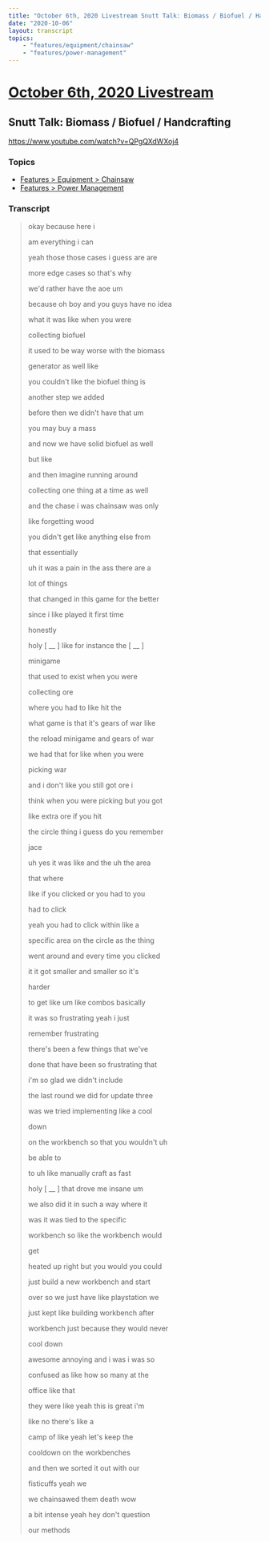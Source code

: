 ```yaml
---
title: "October 6th, 2020 Livestream Snutt Talk: Biomass / Biofuel / Handcrafting"
date: "2020-10-06"
layout: transcript
topics:
    - "features/equipment/chainsaw"
    - "features/power-management"
---
```

# [October 6th, 2020 Livestream](../2020-10-06.md)
## Snutt Talk: Biomass / Biofuel / Handcrafting
https://www.youtube.com/watch?v=QPgQXdWXoj4

### Topics
* [Features > Equipment > Chainsaw](../topics/features/equipment/chainsaw.md)
* [Features > Power Management](../topics/features/power-management.md)

### Transcript

> okay because here i
> 
> am everything i can
> 
> yeah those those cases i guess are are
> 
> more edge cases so that's why
> 
> we'd rather have the aoe um
> 
> because oh boy and you guys have no idea
> 
> what it was like when you were
> 
> collecting biofuel
> 
> it used to be way worse with the biomass
> 
> generator as well like
> 
> you couldn't like the biofuel thing is
> 
> another step we added
> 
> before then we didn't have that um
> 
> you may buy a mass
> 
> and now we have solid biofuel as well
> 
> but like
> 
> and then imagine running around
> 
> collecting one thing at a time as well
> 
> and the chase i was chainsaw was only
> 
> like forgetting wood
> 
> you didn't get like anything else from
> 
> that essentially
> 
> uh it was a pain in the ass there are a
> 
> lot of things
> 
> that changed in this game for the better
> 
> since i like played it first time
> 
> honestly
> 
> holy [ __ ] like for instance the [ __ ]
> 
> minigame
> 
> that used to exist when you were
> 
> collecting ore
> 
> where you had to like hit the
> 
> what game is that it's gears of war like
> 
> the reload minigame and gears of war
> 
> we had that for like when you were
> 
> picking war
> 
> and i don't like you still got ore i
> 
> think when you were picking but you got
> 
> like extra ore if you hit
> 
> the circle thing i guess do you remember
> 
> jace
> 
> uh yes it was like and the uh the area
> 
> that where
> 
> like if you clicked or you had to you
> 
> had to click
> 
> yeah you had to click within like a
> 
> specific area on the circle as the thing
> 
> went around and every time you clicked
> 
> it it got smaller and smaller so it's
> 
> harder
> 
> to get like um like combos basically
> 
> it was so frustrating yeah i just
> 
> remember frustrating
> 
> there's been a few things that we've
> 
> done that have been so frustrating that
> 
> i'm so glad we didn't include
> 
> the last round we did for update three
> 
> was we tried implementing like a cool
> 
> down
> 
> on the workbench so that you wouldn't uh
> 
> be able to
> 
> to uh like manually craft as fast
> 
> holy [ __ ] that drove me insane um
> 
> we also did it in such a way where it
> 
> was it was tied to the specific
> 
> workbench so like the workbench would
> 
> get
> 
> heated up right but you would you could
> 
> just build a new workbench and start
> 
> over so we just have like playstation we
> 
> just kept like building workbench after
> 
> workbench just because they would never
> 
> cool down
> 
> awesome annoying and i was i was so
> 
> confused as like how so many at the
> 
> office like that
> 
> they were like yeah this is great i'm
> 
> like no there's like a
> 
> camp of like yeah let's keep the
> 
> cooldown on the workbenches
> 
> and then we sorted it out with our
> 
> fisticuffs yeah we
> 
> we chainsawed them death wow
> 
> a bit intense yeah hey don't question
> 
> our methods
> 
